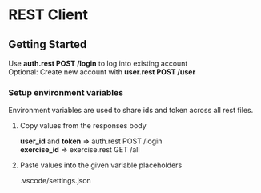 # REST Client

## Getting Started

Use **auth.rest POST /login** to log into existing account  
Optional: Create new account with **user.rest POST /user**

### Setup environment variables

Environment variables are used to share ids and token across all rest files. 

1. Copy values from the responses body

    **user_id** and **token**   => auth.rest POST /login  
    **exercise_id**         => exercise.rest GET /all


2. Paste values into the given variable placeholders

    .vscode/settings.json

